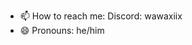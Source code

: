 - 📫 How to reach me: Discord: wawaxiix
- 😄 Pronouns: he/him

<!---
ra-wawa/ra-wawa is a ✨ special ✨ repository because its `README.md` (this file) appears on your GitHub profile.
You can click the Preview link to take a look at your changes.
--->
